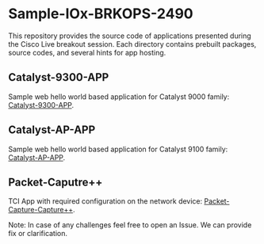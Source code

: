 # Sample-IOx-BRKOPS-2490
This repository provides the source code of applications presented during the Cisco Live breakout session. Each directory contains prebuilt packages, source codes, and several hints for app hosting.

## Catalyst-9300-APP
Sample web hello world based application for Catalyst 9000 family: [Catalyst-9300-APP](/Catalyst-9300-APP/README.md).

## Catalyst-AP-APP
Sample web hello world based application for Catalyst 9100 family: [Catalyst-AP-APP](/Catalyst-AP-APP/README.md).

## Packet-Caputre++
TCI App with required configuration on the network device: [Packet-Capture-Capture++](/Packet-Capture++/README.md). 


Note: In case of any challenges feel free to open an Issue. We can provide fix or clarification.
